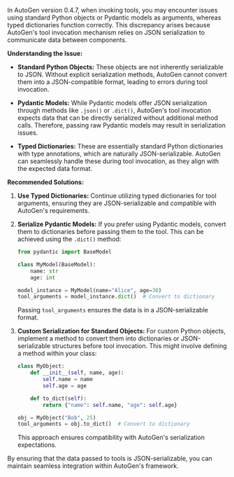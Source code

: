 In AutoGen version 0.4.7, when invoking tools, you may encounter issues using standard Python objects or Pydantic models as arguments, whereas typed dictionaries function correctly. This discrepancy arises because AutoGen's tool invocation mechanism relies on JSON serialization to communicate data between components.

**Understanding the Issue:**

- **Standard Python Objects:** These objects are not inherently serializable to JSON. Without explicit serialization methods, AutoGen cannot convert them into a JSON-compatible format, leading to errors during tool invocation.

- **Pydantic Models:** While Pydantic models offer JSON serialization through methods like `.json()` or `.dict()`, AutoGen's tool invocation expects data that can be directly serialized without additional method calls. Therefore, passing raw Pydantic models may result in serialization issues.

- **Typed Dictionaries:** These are essentially standard Python dictionaries with type annotations, which are naturally JSON-serializable. AutoGen can seamlessly handle these during tool invocation, as they align with the expected data format.

**Recommended Solutions:**

1. **Use Typed Dictionaries:** Continue utilizing typed dictionaries for tool arguments, ensuring they are JSON-serializable and compatible with AutoGen's requirements.

2. **Serialize Pydantic Models:** If you prefer using Pydantic models, convert them to dictionaries before passing them to the tool. This can be achieved using the `.dict()` method:

   ```python
   from pydantic import BaseModel

   class MyModel(BaseModel):
       name: str
       age: int

   model_instance = MyModel(name="Alice", age=30)
   tool_arguments = model_instance.dict()  # Convert to dictionary
   ```


   Passing `tool_arguments` ensures the data is in a JSON-serializable format.

3. **Custom Serialization for Standard Objects:** For custom Python objects, implement a method to convert them into dictionaries or JSON-serializable structures before tool invocation. This might involve defining a method within your class:

   ```python
   class MyObject:
       def __init__(self, name, age):
           self.name = name
           self.age = age

       def to_dict(self):
           return {"name": self.name, "age": self.age}

   obj = MyObject("Bob", 25)
   tool_arguments = obj.to_dict()  # Convert to dictionary
   ```


   This approach ensures compatibility with AutoGen's serialization expectations.

By ensuring that the data passed to tools is JSON-serializable, you can maintain seamless integration within AutoGen's framework. 